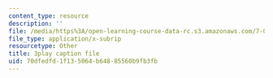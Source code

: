 ```yaml
---
content_type: resource
description: ''
file: /media/https%3A/open-learning-course-data-rc.s3.amazonaws.com/7-016-introductory-biology-fall-2018/70dfedfd1f135064b64885560b9fb3fb_QTdJiG7mV40.vtt
file_type: application/x-subrip
resourcetype: Other
title: 3play caption file
uid: 70dfedfd-1f13-5064-b648-85560b9fb3fb
---
```

